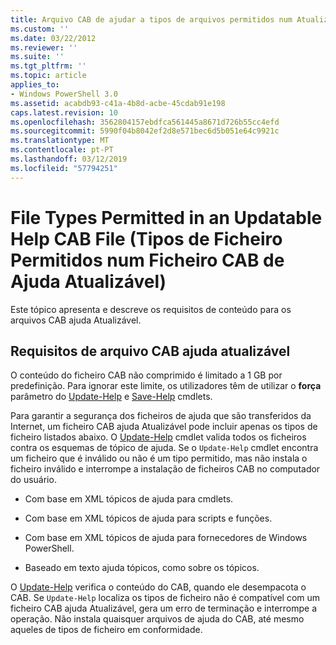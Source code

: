 ```yaml
---
title: Arquivo CAB de ajudar a tipos de arquivos permitidos num Atualizável | Documentos da Microsoft
ms.custom: ''
ms.date: 03/22/2012
ms.reviewer: ''
ms.suite: ''
ms.tgt_pltfrm: ''
ms.topic: article
applies_to:
- Windows PowerShell 3.0
ms.assetid: acabdb93-c41a-4b8d-acbe-45cdab91e198
caps.latest.revision: 10
ms.openlocfilehash: 3562804157ebdfca561445a8671d726b55cc4efd
ms.sourcegitcommit: 5990f04b8042ef2d8e571bec6d5b051e64c9921c
ms.translationtype: MT
ms.contentlocale: pt-PT
ms.lasthandoff: 03/12/2019
ms.locfileid: "57794251"
---
```

# <a name="file-types-permitted-in-an-updatable-help-cab-file"></a>File Types Permitted in an Updatable Help CAB File (Tipos de Ficheiro Permitidos num Ficheiro CAB de Ajuda Atualizável)

Este tópico apresenta e descreve os requisitos de conteúdo para os arquivos CAB ajuda Atualizável.

## <a name="updatable-help-cab-file-requirements"></a>Requisitos de arquivo CAB ajuda atualizável

O conteúdo do ficheiro CAB não comprimido é limitado a 1 GB por predefinição. Para ignorar este limite, os utilizadores têm de utilizar o **força** parâmetro do [Update-Help](/powershell/module/Microsoft.PowerShell.Core/Update-Help) e [Save-Help](/powershell/module/Microsoft.PowerShell.Core/Save-Help) cmdlets.

Para garantir a segurança dos ficheiros de ajuda que são transferidos da Internet, um ficheiro CAB ajuda Atualizável pode incluir apenas os tipos de ficheiro listados abaixo. O [Update-Help](/powershell/module/Microsoft.PowerShell.Core/Update-Help) cmdlet valida todos os ficheiros contra os esquemas de tópico de ajuda. Se o `Update-Help` cmdlet encontra um ficheiro que é inválido ou não é um tipo permitido, mas não instala o ficheiro inválido e interrompe a instalação de ficheiros CAB no computador do usuário.

- Com base em XML tópicos de ajuda para cmdlets.

- Com base em XML tópicos de ajuda para scripts e funções.

- Com base em XML tópicos de ajuda para fornecedores de Windows PowerShell.

- Baseado em texto ajuda tópicos, como sobre os tópicos.

O [Update-Help](/powershell/module/Microsoft.PowerShell.Core/Update-Help) verifica o conteúdo do CAB, quando ele desempacota o CAB. Se `Update-Help` localiza os tipos de ficheiro não é compatível com um ficheiro CAB ajuda Atualizável, gera um erro de terminação e interrompe a operação. Não instala quaisquer arquivos de ajuda do CAB, até mesmo aqueles de tipos de ficheiro em conformidade.